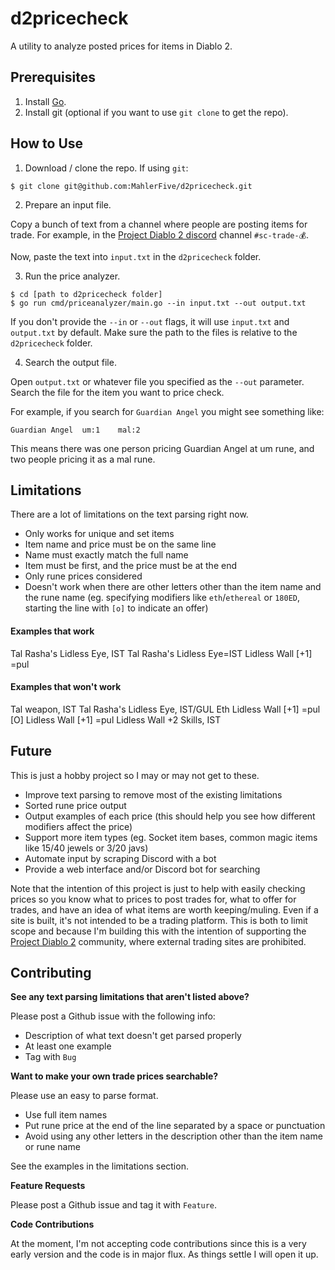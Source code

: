 d2pricecheck
============

A utility to analyze posted prices for items in Diablo 2.

Prerequisites
-------------

1. Install [Go](https://golang.org/).
2. Install git (optional if you want to use `git clone` to get the repo).

How to Use
----------

1. Download / clone the repo. If using `git`:

```
$ git clone git@github.com:MahlerFive/d2pricecheck.git
```

2. Prepare an input file.

Copy a bunch of text from a channel where people are posting items for trade. For example, in the [Project Diablo 2 discord](https://discord.gg/RgX4MWu) channel `#sc-trade-💰`.

Now, paste the text into `input.txt` in the `d2pricecheck` folder.

3. Run the price analyzer.

```
$ cd [path to d2pricecheck folder]
$ go run cmd/priceanalyzer/main.go --in input.txt --out output.txt
```

If you don't provide the `--in` or `--out` flags, it will use `input.txt` and `output.txt` by default. Make sure the path to the files is relative to the `d2pricecheck` folder.

4. Search the output file.

Open `output.txt` or whatever file you specified as the `--out` parameter. Search the file for the item you want to price check.

For example, if you search for `Guardian Angel` you might see something like:

```
Guardian Angel  um:1    mal:2
```

This means there was one person pricing Guardian Angel at um rune, and two people pricing it as a mal rune.

Limitations
-----------

There are a lot of limitations on the text parsing right now.

- Only works for unique and set items
- Item name and price must be on the same line
- Name must exactly match the full name
- Item must be first, and the price must be at the end
- Only rune prices considered
- Doesn't work when there are other letters other than the item name and the rune name (eg. specifying modifiers like `eth`/`ethereal` or `180ED`, starting the line with `[o]` to indicate an offer)

<h4>Examples that work</h4>

Tal Rasha's Lidless Eye, IST
Tal Rasha's Lidless Eye=IST
Lidless Wall [+1] =pul

<h4>Examples that won't work</h4>

Tal weapon, IST
Tal Rasha's Lidless Eye, IST/GUL
Eth Lidless Wall [+1] =pul
[O] Lidless Wall [+1] =pul
Lidless Wall +2 Skills, IST

Future
------

This is just a hobby project so I may or may not get to these.

- Improve text parsing to remove most of the existing limitations
- Sorted rune price output
- Output examples of each price (this should help you see how different modifiers affect the price)
- Support more item types (eg. Socket item bases, common magic items like 15/40 jewels or 3/20 javs)
- Automate input by scraping Discord with a bot
- Provide a web interface and/or Discord bot for searching

Note that the intention of this project is just to help with easily checking prices so you know what to prices to post trades for, what to offer for trades, and have an idea of what items are worth keeping/muling. Even if a site is built, it's not intended to be a trading platform. This is both to limit scope and because I'm building this with the intention of supporting the [Project Diablo 2](https://www.projectdiablo2.com/) community, where external trading sites are prohibited.

Contributing
------------

**See any text parsing limitations that aren't listed above?**

Please post a Github issue with the following info:

- Description of what text doesn't get parsed properly
- At least one example
- Tag with `Bug`

**Want to make your own trade prices searchable?**

Please use an easy to parse format.
- Use full item names
- Put rune price at the end of the line separated by a space or punctuation
- Avoid using any other letters in the description other than the item name or rune name

See the examples in the limitations section.

**Feature Requests**

Please post a Github issue and tag it with `Feature`.

**Code Contributions**

At the moment, I'm not accepting code contributions since this is a very early version and the code is in major flux. As things settle I will open it up.
